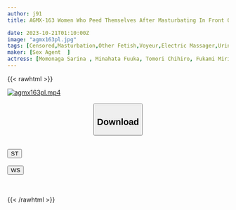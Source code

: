 ```yaml
---
author: j91
title: AGMX-163 Women Who Peed Themselves After Masturbating In Front Of A Stationary Camera

date: 2023-10-21T01:10:00Z
image: "agmx163pl.jpg"
tags: [Censored,Masturbation,Other Fetish,Voyeur,Electric Massager,Urination	]
maker: [Sex Agent  ]
actress: [Momonaga Sarina , Minahata Fuuka, Tomori Chihiro, Fukami Miria ,Kitayama Yuu ,Shuuzou Rena, Genkawa Yuzuna ]
---
```



{{< rawhtml >}}

<div class="video" data-videoid="pLDVwpm6G3UAa4">
    <a href="javascript:;">
        <img src="https://my.j91.asia/posts/agmx163pl/agmx163pl.jpg" width="WIDTH" height="HEIGHT" alt="agmx163pl.mp4" loading="lazy">
    </a>
</div>

<script type="text/javascript" src="https://j91.asia/asset/on-demand-st.js"></script>

<br>
  <link rel="stylesheet" href="https://j91.asia/asset/bs5.css">
  
  <center>
  <button class="btn btn-primary" type="button" data-bs-toggle="collapse" data-bs-target=".multi-collapse" aria-expanded="false" aria-controls="multiCollapseExample1 multiCollapseExample2"><h2>Download</h2></button></center>
</p>
<div class="row">
  <div class="col">
    <div class="collapse multi-collapse" id="multiCollapseExample1">
      <div class="card card-body">
	      	      <br>
<div class="buttons">  
<a href="https://streamtape.to/v/pLDVwpm6G3UAa4"><button class="btn-hover color-3"><i class="fa fa-download"></i> ST</button></a></div>
    </div>
  </div>
</div>
  <div class="col">
    <div class="collapse multi-collapse" id="multiCollapseExample2">
      <div class="card card-body">
	      <br>
<div class="buttons">
    <a href="https://wolfstream.tv/tzvv6vnj9z3p"><button class="btn-hover color-9"><i class="fa fa-download"></i> WS</button></a></div>
<br><br>
      </div>
    </div>
  </div>
</div>

{{< /rawhtml >}}
